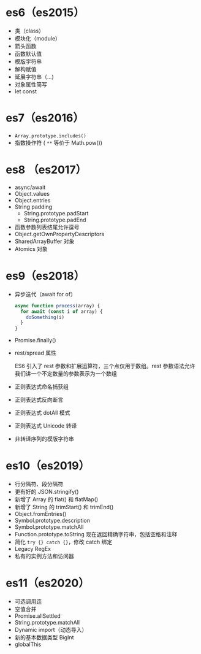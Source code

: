 # es6（es2015）

*   类（class）
*   模块化（module）
*   箭头函数
*   函数默认值
*   模版字符串
*   解构赋值
*   延展字符串（...)
*   对象属性简写
*   let const



# es7（es2016）

*   `Array.prototype.includes()`
*   指数操作符 ( `**` 等价于 Math.pow())



# es8 （es2017）

*   async/await
*   Object.values
*   Object.entries
*   String padding
    *   String.prototype.padStart
    *   String.prototype.padEnd
*   函数参数列表结尾允许逗号
*   Object.getOwnPropertyDescriptors
*   SharedArrayBuffer 对象
*   Atomics 对象



# es9（es2018）

*   异步迭代（await for of）

    ```javascript
    async function process(array) {
      for await (const i of array) {
        doSomething(i)
      }
    }
    ```

*   Promise.finally()

*   rest/spread 属性

    ES6 引入了 rest 参数和扩展运算符，三个点仅用于数组。rest 参数语法允许我们讲一个不定数量的参数表示为一个数组

*   正则表达式命名捕获组

*   正则表达式反向断言

*   正则表达式 dotAll 模式

*   正则表达式 Unicode 转译

*   非转译序列的模版字符串



# es10（es2019）

*   行分隔符、段分隔符
*   更有好的 JSON.stringify()
*   新增了 Array 的 flat() 和 flatMap()
*   新增了 String 的 trimStart() 和 trimEnd()
*   Object.fromEntries()
*   Symbol.prototype.description
*   Symbol.prototype.matchAll
*   Function.prototype.toString 现在返回精确字符串，包括空格和注释
*   简化 `try {} catch {}`，修改 catch 绑定
*   Legacy RegEx
*   私有的实例方法和访问器



# es11（es2020）

*   可选调用连
*   空值合并
*   Promise.allSettled
*   String.prototype.matchAll
*   Dynamic import（动态导入）
*   新的基本数据类型 BigInt
*   globalThis

